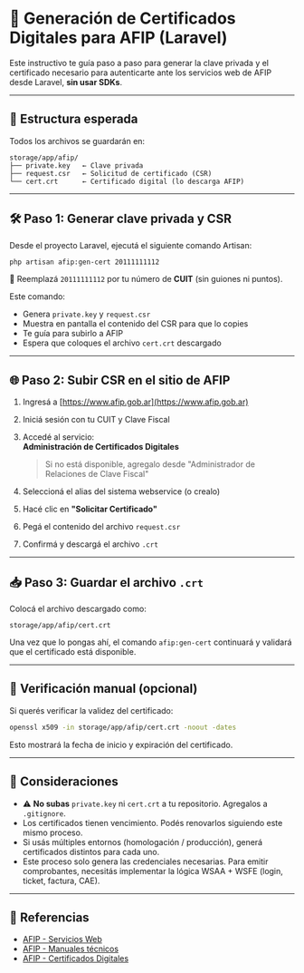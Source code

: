 # 📄 Generación de Certificados Digitales para AFIP (Laravel)

Este instructivo te guía paso a paso para generar la clave privada y el certificado necesario para autenticarte ante los servicios web de AFIP desde Laravel, **sin usar SDKs**.

---

## 📁 Estructura esperada

Todos los archivos se guardarán en:

```
storage/app/afip/
├── private.key   ← Clave privada
├── request.csr   ← Solicitud de certificado (CSR)
└── cert.crt      ← Certificado digital (lo descarga AFIP)
```

---

## 🛠️ Paso 1: Generar clave privada y CSR

Desde el proyecto Laravel, ejecutá el siguiente comando Artisan:

```bash
php artisan afip:gen-cert 20111111112
```

📌 Reemplazá `20111111112` por tu número de **CUIT** (sin guiones ni puntos).

Este comando:
- Genera `private.key` y `request.csr`
- Muestra en pantalla el contenido del CSR para que lo copies
- Te guía para subirlo a AFIP
- Espera que coloques el archivo `cert.crt` descargado

---

## 🌐 Paso 2: Subir CSR en el sitio de AFIP

1. Ingresá a [https://www.afip.gob.ar](https://www.afip.gob.ar)
2. Iniciá sesión con tu CUIT y Clave Fiscal
3. Accedé al servicio:  
   **Administración de Certificados Digitales**  
   > Si no está disponible, agregalo desde "Administrador de Relaciones de Clave Fiscal"

4. Seleccioná el alias del sistema webservice (o crealo)
5. Hacé clic en **"Solicitar Certificado"**
6. Pegá el contenido del archivo `request.csr`
7. Confirmá y descargá el archivo `.crt`

---

## 📥 Paso 3: Guardar el archivo `.crt`

Colocá el archivo descargado como:

```
storage/app/afip/cert.crt
```

Una vez que lo pongas ahí, el comando `afip:gen-cert` continuará y validará que el certificado está disponible.

---

## 🧪 Verificación manual (opcional)

Si querés verificar la validez del certificado:

```bash
openssl x509 -in storage/app/afip/cert.crt -noout -dates
```

Esto mostrará la fecha de inicio y expiración del certificado.

---

## 📌 Consideraciones

- ⚠️ **No subas** `private.key` ni `cert.crt` a tu repositorio. Agregalos a `.gitignore`.
- Los certificados tienen vencimiento. Podés renovarlos siguiendo este mismo proceso.
- Si usás múltiples entornos (homologación / producción), generá certificados distintos para cada uno.
- Este proceso solo genera las credenciales necesarias. Para emitir comprobantes, necesitás implementar la lógica WSAA + WSFE (login, ticket, factura, CAE).

---

## 🚀 Referencias

- [AFIP - Servicios Web](https://www.afip.gob.ar/ws/)
- [AFIP - Manuales técnicos](https://www.afip.gob.ar/ws/documentacion/)
- [AFIP - Certificados Digitales](https://www.afip.gob.ar/certificados/)
